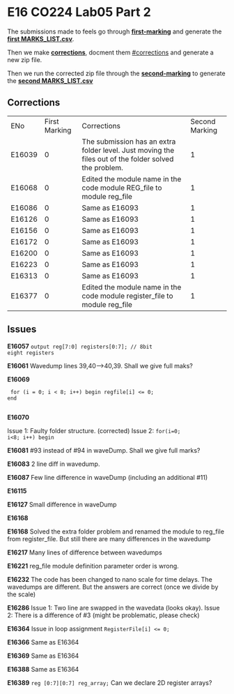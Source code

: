# E16 CO224 Lab05 Part 2

The submissions made to feels go through **[first-marking](first-marking/)** and generate the **[first MARKS_LIST.csv](first-marking/MARKS_LIST.csv)**.

Then we make **[corrections](corrections/)**, docment them [#corrections](here) and generate a new zip file.

Then we run the corrected zip file through the **[second-marking](second-marking/)** to generate the **[second MARKS_LIST.csv](second-marking/MARKS_LIST.csv)**

## Corrections

<table>
<tr><b>
    <td>ENo</td>
    <td>First Marking</td>
    <td>Corrections</td>
    <td>Second Marking</td>
</b></tr>

<tr>
    <td>E16039</td>
    <td>0</td>
    <td>The submission has an extra folder level. Just moving the files out of the folder solved the problem.</td>
    <td>1</td>
</tr>
<tr>
    <td>E16068</td>
    <td>0</td>
    <td>Edited the module name in the code module REG_file to module reg_file</td>
    <td>1</td>
</tr>
<tr>
    <td>E16086</td>
    <td>0</td>
    <td>Same as E16093</td>
    <td>1</td>
</tr>
<tr>
    <td>E16126</td>
    <td>0</td>
    <td>Same as E16093</td>
    <td>1</td>
</tr>
<tr>
    <td>E16156</td>
    <td>0</td>
    <td>Same as E16093</td>
    <td>1</td>
</tr>
<tr>
    <td>E16172</td>
    <td>0</td>
    <td>Same as E16093</td>
    <td>1</td>
</tr>
<tr>
    <td>E16200</td>
    <td>0</td>
    <td>Same as E16093</td>
    <td>1</td>
</tr>
<tr>
    <td>E16223</td>
    <td>0</td>
    <td>Same as E16093</td>
    <td>1</td>
</tr>
<tr>
    <td>E16313</td>
    <td>0</td>
    <td>Same as E16093</td>
    <td>1</td>
</tr>
<tr>
    <td>E16377</td>
    <td>0</td>
    <td>Edited the module name in the code module register_file to module reg_file</td>
    <td>1</td>
</tr>
</table>


## Issues

**E16057** <code>output reg[7:0] registers[0:7]; // 8bit eight registers</code>

**E16061** Wavedump lines 39,40-->40,39. Shall we give full maks?

**E16069** 

<code><pre>
for (i = 0; i < 8; i++) begin
    regfile[i] <= 0;
end   
</pre></code>


**E16070** 

Issue 1: Faulty folder structure. (corrected)
Issue 2:
<code>for(i=0; i<8; i++) begin </code>


**E16081** #93 instead of #94 in waveDump. Shall we give full marks?

**E16083** 2 line diff in wavedump.

**E16087** Few line difference in waveDump (including an additional #11)

**E16115** 

**E16127** Small difference in waveDump

**E16168** 

**E16168** Solved the extra folder problem and renamed the module to reg_file from register_file. But still there are many differences in the wavedump

**E16217** Many lines of difference between wavedumps

**E16221** reg_file module definition parameter order is wrong.

**E16232** The code has been changed to nano scale for time delays. The wavedumps are different. But the answers are correct (once we divide by the scale)

**E16286** Issue 1: Two line are swapped in the wavedata (looks okay). Issue 2: There is a difference of #3 (might be problematic, please check)

**E16364** Issue in loop assignment <code>RegisterFile[i] <= 0;</code>

**E16366** Same as E16364

**E16369** Same as E16364

**E16388** Same as E16364

**E16389** 	<code>reg [0:7][0:7] reg_array;</code> Can we declare 2D register arrays?



